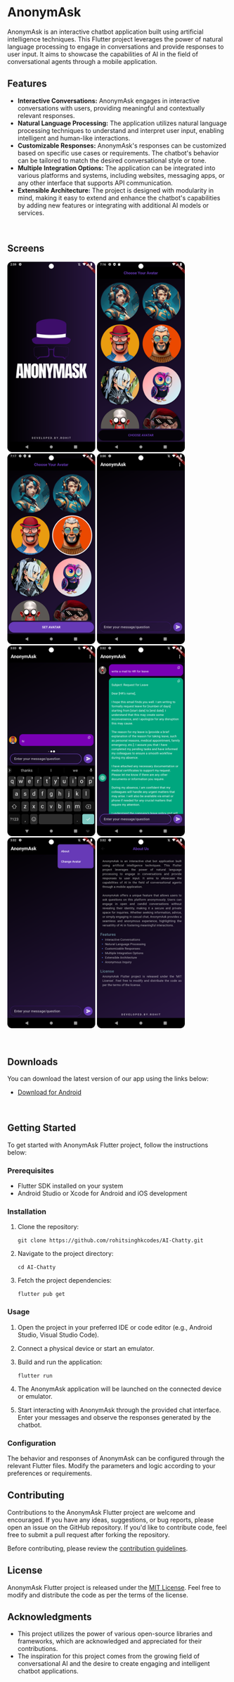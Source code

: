 # AnonymAsk

AnonymAsk is an interactive chatbot application built using artificial intelligence techniques. This Flutter project leverages the power of natural language processing to engage in conversations and provide responses to user input. It aims to showcase the capabilities of AI in the field of conversational agents through a mobile application.

## Features

- **Interactive Conversations:** AnonymAsk engages in interactive conversations with users, providing meaningful and contextually relevant responses.
- **Natural Language Processing:** The application utilizes natural language processing techniques to understand and interpret user input, enabling intelligent and human-like interactions.
- **Customizable Responses:** AnonymAsk's responses can be customized based on specific use cases or requirements. The chatbot's behavior can be tailored to match the desired conversational style or tone.
- **Multiple Integration Options:** The application can be integrated into various platforms and systems, including websites, messaging apps, or any other interface that supports API communication.
- **Extensible Architecture:** The project is designed with modularity in mind, making it easy to extend and enhance the chatbot's capabilities by adding new features or integrating with additional AI models or services.

<br>

## Screens

<p float="left">
  <img src="https://github.com/rohitsinghkcodes/RESOURCES/blob/master/AnonymAsk/img1.png" width="200" />
  <img src="https://github.com/rohitsinghkcodes/RESOURCES/blob/master/AnonymAsk/img2.png" width="200" />
  <img src="https://github.com/rohitsinghkcodes/RESOURCES/blob/master/AnonymAsk/img3.png" width="200" />
  <img src="https://github.com/rohitsinghkcodes/RESOURCES/blob/master/AnonymAsk/img4.png" width="200" />
  <img src="https://github.com/rohitsinghkcodes/RESOURCES/blob/master/AnonymAsk/img5.png" width="200" />
  <img src="https://github.com/rohitsinghkcodes/RESOURCES/blob/master/AnonymAsk/img6.png" width="200" />
  <img src="https://github.com/rohitsinghkcodes/RESOURCES/blob/master/AnonymAsk/img7.png" width="200" />
  <img src="https://github.com/rohitsinghkcodes/RESOURCES/blob/master/AnonymAsk/img8.png" width="200" />
</p>

<br>

## Downloads

You can download the latest version of our app using the links below:

- [Download for Android](https://github.com/rohitsinghkcodes/AnonymAsk/releases/download/AnonymAsk/app-arm64-v8a-release.apk)

<br>

## Getting Started

To get started with AnonymAsk Flutter project, follow the instructions below:

### Prerequisites

- Flutter SDK installed on your system
- Android Studio or Xcode for Android and iOS development

### Installation

1. Clone the repository:

   ```
   git clone https://github.com/rohitsinghkcodes/AI-Chatty.git
   ```

2. Navigate to the project directory:

   ```
   cd AI-Chatty
   ```

3. Fetch the project dependencies:

   ```
   flutter pub get
   ```

### Usage

1. Open the project in your preferred IDE or code editor (e.g., Android Studio, Visual Studio Code).

2. Connect a physical device or start an emulator.

3. Build and run the application:

   ```
   flutter run
   ```

4. The AnonymAsk application will be launched on the connected device or emulator.

5. Start interacting with AnonymAsk through the provided chat interface. Enter your messages and observe the responses generated by the chatbot.

### Configuration

The behavior and responses of AnonymAsk can be configured through the relevant Flutter files. Modify the parameters and logic according to your preferences or requirements.

## Contributing

Contributions to the AnonymAsk Flutter project are welcome and encouraged. If you have any ideas, suggestions, or bug reports, please open an issue on the GitHub repository. If you'd like to contribute code, feel free to submit a pull request after forking the repository.

Before contributing, please review the [contribution guidelines](CONTRIBUTING.md).

## License

AnonymAsk Flutter project is released under the [MIT License](LICENSE). Feel free to modify and distribute the code as per the terms of the license.

## Acknowledgments

- This project utilizes the power of various open-source libraries and frameworks, which are acknowledged and appreciated for their contributions.
- The inspiration for this project comes from the growing field of conversational AI and the desire to create engaging and intelligent chatbot applications.

